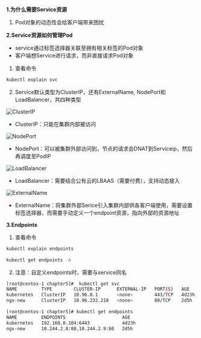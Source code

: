 **1.为什么需要Service资源**

1) Pod对象的动态性会给客户端带来困扰

**2.Service资源如何管理Pod**

* service通过标签选择器关联至拥有相关标签的Pod对象
* 客户端想Service进行请求，而非直接请求Pod对象

1) 查看命令
```bash
kubectl explain svc
```

2) Service默认类型为ClusterIP，还有ExternalName,  NodePort和LoadBalancer，共四种类型

![ClusterIP](https://github.com/Aaron1989/CloudNativeNotes/blob/master/Kubernetes/10.Service%E8%B5%84%E6%BA%90%E7%AE%A1%E7%90%86/clusterIP.png)
* ClusterIP：只能在集群内部被访问
    
![NodePort](https://github.com/Aaron1989/CloudNativeNotes/blob/master/Kubernetes/10.Service%E8%B5%84%E6%BA%90%E7%AE%A1%E7%90%86/nodePort.png)
* NodePort：可以被集群外部访问到，节点的请求会DNAT到Serviceip，然后再调度至PodIP
    
![LoadBalancer](https://github.com/Aaron1989/CloudNativeNotes/blob/master/Kubernetes/10.Service%E8%B5%84%E6%BA%90%E7%AE%A1%E7%90%86/LoadBalancer.png)
* LoadBalancer：需要结合公有云的LBAAS（需要付费），支持动态接入
    
![ExternalName](https://github.com/Aaron1989/CloudNativeNotes/blob/master/Kubernetes/10.Service%E8%B5%84%E6%BA%90%E7%AE%A1%E7%90%86/ExternalName.png)
* ExternalName：将集群外部Serice引入集群内部供各客户端使用，需要设置标签选择器，而需要手动定义一个endpoint资源，指向外部的资源地址
    
**3.Endpoints**

1) 查看命令
```bash
kubectl explain endpoints
    
kubectl get endpoints -A
```
2) 注意：自定义endpoints时，需要与service同名
```bash
[root@centos-1 chapter5]#  kubectl get svc
NAME         TYPE        CLUSTER-IP      EXTERNAL-IP   PORT(S)   AGE
kubernetes   ClusterIP   10.96.0.1       <none>        443/TCP   4d23h
ngx-new      ClusterIP   10.96.232.218   <none>        80/TCP    2d5h
    
[root@centos-1 chapter5]# kubectl get endpoints
NAME         ENDPOINTS                     AGE
kubernetes   192.168.0.104:6443            4d23h
ngx-new      10.244.2.8:80,10.244.2.9:80   2d5h
```
    
